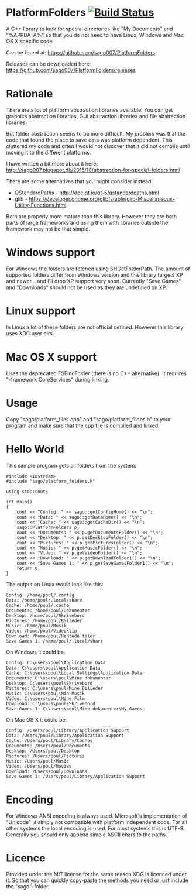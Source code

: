 # PlatformFolders [![Build Status](https://travis-ci.org/sago007/PlatformFolders.svg?branch=master)](https://travis-ci.org/sago007/PlatformFolders)
A C++ library to look for special directories like "My Documents" and "%APPDATA%" so that you do not need to have Linux, Windows and Mac OS X specific code

Can be found at: https://github.com/sago007/PlatformFolders

Releases can be downloaded here: https://github.com/sago007/PlatformFolders/releases

# Rationale
There are a lot of platform abstraction libraries available. You can get graphics abstraction libraries, GUI abstraction libraries and file abstraction libraries.

But folder abstraction seems to be more difficult.
My problem was that the code that found the place to save data was platform dependent. This cluttered my code and often I would not discover that it did not compile until moving it to the different platforms.

I have written a bit more about it here: http://sago007.blogspot.dk/2015/10/abstraction-for-special-folders.html

There are some alternatives that you might consider instead:
  * QStandardPaths - http://doc.qt.io/qt-5/qstandardpaths.html 
  * glib - https://developer.gnome.org/glib/stable/glib-Miscellaneous-Utility-Functions.html

Both are properly more mature than this library. However they are both parts of large frameworks and using them with libraries outside the framework may not be that simple. 

# Windows support
For Windows the folders are fetched using SHGetFolderPath.
The amount of supported folders differ from Windows version and this library targets XP and newer... and I'll drop XP support very soon. 
Currently "Save Games" and "Downloads" should not be used as they are undefined on XP. 


# Linux support
In Linux a lot of these folders are not official defined. However this library uses XDG user dirs.

# Mac OS X support
Uses the deprecated FSFindFolder (there is no C++ alternative). It requires "-framework CoreServices" during linking.

# Usage
Copy "sago/platform_files.cpp" and "sago/platform_fildes.h" to your program and make sure that the cpp file is compiled and linked.

# Hello World

This sample program gets all folders from the system:
```
#include <iostream>
#include "sago/platform_folders.h"

using std::cout;

int main()
{
	cout << "Config: " << sago::getConfigHome() << "\n";
	cout << "Data: " << sago::getDataHome() << "\n";
	cout << "Cache: " << sago::getCacheDir() << "\n";
	sago::PlatformFolders p;
	cout << "Documents: " << p.getDocumentsFolder() << "\n";
	cout << "Desktop: " << p.getDesktopFolder() << "\n";
	cout << "Pictures: " << p.getPicturesFolder() << "\n";
	cout << "Music: " << p.getMusicFolder() << "\n";
	cout << "Video: " << p.getVideoFolder() << "\n";
	cout << "Download: " << p.getDownloadFolder1() << "\n";
	cout << "Save Games 1: " << p.getSaveGamesFolder1() << "\n";
	return 0;
}
```

The output on Linux would look like this:
```
Config: /home/poul/.config
Data: /home/poul/.local/share
Cache: /home/poul/.cache
Documents: /home/poul/Dokumenter
Desktop: /home/poul/Skrivebord
Pictures: /home/poul/Billeder
Music: /home/poul/Musik
Video: /home/poul/Videoklip
Download: /home/poul/Hentede filer
Save Games 1: /home/poul/.local/share
```

On Windows it could be:
```
Config: C:\users\poul\Application Data
Data: C:\users\poul\Application Data
Cache: C:\users\poul\Local Settings\Application Data
Documents: C:\users\poul\Mine dokumenter
Desktop: C:\users\poul\Skrivebord
Pictures: C:\users\poul\Mine Billeder
Music: C:\users\poul\Min Musik
Video: C:\users\poul\Mine Film
Download: C:\users\poul\Skrivebord
Save Games 1: C:\users\poul\Mine dokumenter\My Games
```

On Mac OS X it could be:
```
Config: /Users/poul/Library/Application Support
Data: /Users/poul/Library/Application Support
Cache: /Users/poul/Library/Caches
Documents: /Users/poul/Documents
Desktop: /Users/poul/Desktop
Pictures: /Users/poul/Pictures
Music: /Users/poul/Music
Video: /Users/poul/Movies
Download: /Users/poul/Downloads
Save Games 1: /Users/poul/Library/Application Support
```

# Encoding
For Windows ANSI encoding is always used. Microsoft's implementation of "Unicode" is simply not compatible with platform independent code.
For all other systems the local encoding is used. For most systems this is UTF-8.
Generally you should only append simple ASCII chars to the paths. 

# Licence 
Provided under the MIT license for the same reason XDG is licenced under it. So that you can quickly copy-paste the methods you need or just include the "sago"-folder.
